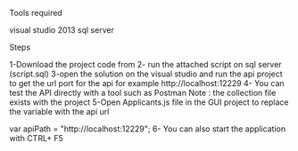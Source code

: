 Tools required

visual studio 2013
sql server 


Steps

1-Download the project code from
2- run the attached script on sql server (script.sql)
3-open the solution on the visual studio and run the api project
to get the url port for the api 
for example http://localhost:12229
4- You can test the API directly with a tool such as Postman 
Note : the collection file exists with the project 
5-Open Applicants.js file in the GUI project to replace the variable with the api url 

var apiPath = "http://localhost:12229";
 6- You can also start the application with CTRL+ F5

